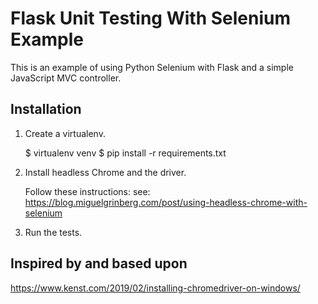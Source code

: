 Flask Unit Testing With Selenium Example
==

This is an example of using Python Selenium with Flask and a simple JavaScript
MVC controller.

Installation
--

1. Create a virtualenv.

    $ virtualenv venv
    $ pip install -r requirements.txt
    
2. Install headless Chrome and the driver.  

    Follow these instructions:
    see: https://blog.miguelgrinberg.com/post/using-headless-chrome-with-selenium
    
3.  Run the tests.
 
Inspired by and based upon
--

https://www.kenst.com/2019/02/installing-chromedriver-on-windows/

     